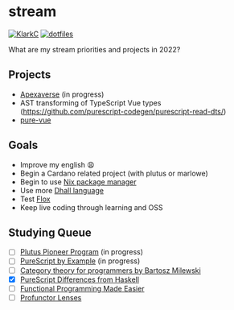 # stream

[![KlarkC](https://img.shields.io/badge/twitch.tv-klarkc-purple?logo=twitch&style=for-the-badge)](https://twitch.tv/klarkc)
[![dotfiles](https://img.shields.io/badge/dotfiles-darkgreen?style=for-the-badge)](https://github.com/klarkc/dotfiles)

What are my stream priorities and projects in 2022?

## Projects

- [Apexaverse](https://github.com/apexaverse) (in progress)
- AST transforming of TypeScript Vue types (https://github.com/purescript-codegen/purescript-read-dts/)
- [pure-vue](https://github.com/klarkc/pure-vue)

## Goals
- Improve my english :weary:
- Begin a Cardano related project (with plutus or marlowe)
- Begin to use [Nix package manager](https://nixos.org/)
- Use more [Dhall language](https://dhall-lang.org/)
- Test [Flox](http://floxdev.com/)
- Keep live coding through learning and OSS

## Studying Queue

- [ ] [Plutus Pioneer Program](https://github.com/input-output-hk/plutus-pioneer-program) (in progress)
- [ ] [PureScript by Example](https://book.purescript.org/) (in progress)
- [ ] [Category theory for programmers by Bartosz Milewski](https://www.youtube.com/playlist?list=PLbgaMIhjbmEnaH_LTkxLI7FMa2HsnawM_)
- [x] [PureScript Differences from Haskell](https://github.com/purescript/documentation/blob/master/language/Differences-from-Haskell.md)
- [ ] [Functional Programming Made Easier](https://leanpub.com/fp-made-easier)
- [ ] [Profunctor Lenses](https://thomashoneyman.com/articles/practical-profunctor-lenses-optics)
